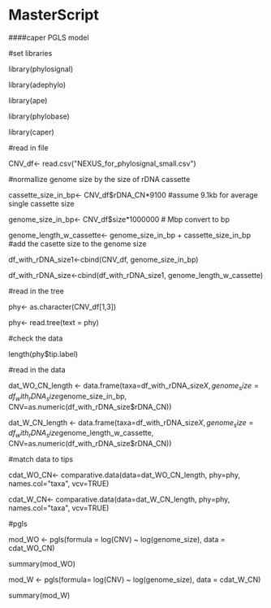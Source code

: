 # MasterScript



####caper PGLS model

#set libraries

library(phylosignal)

library(adephylo)

library(ape)

library(phylobase)

library(caper)



#read in file

CNV_df<- read.csv("NEXUS_for_phylosignal_small.csv")



#normallize genome size by the size of rDNA cassette 

cassette_size_in_bp<- CNV_df$rDNA_CN*9100 #assume 9.1kb for average single cassette size

genome_size_in_bp<- CNV_df$size*1000000 # Mbp convert to bp

genome_length_w_cassette<- genome_size_in_bp + cassette_size_in_bp #add the casette size to the genome size

df_with_rDNA_size1<-cbind(CNV_df, genome_size_in_bp)

df_with_rDNA_size<-cbind(df_with_rDNA_size1, genome_length_w_cassette)



#read in the tree

phy<- as.character(CNV_df[1,3])

phy<- read.tree(text = phy)



#check the data

length(phy$tip.label)



#read in the data

dat_WO_CN_length <- data.frame(taxa=df_with_rDNA_size$X, genome_size=df_with_rDNA_size$genome_size_in_bp, CNV=as.numeric(df_with_rDNA_size$rDNA_CN))

dat_W_CN_length <- data.frame(taxa=df_with_rDNA_size$X, genome_size=df_with_rDNA_size$genome_length_w_cassette, CNV=as.numeric(df_with_rDNA_size$rDNA_CN))



#match data to tips

cdat_WO_CN<- comparative.data(data=dat_WO_CN_length, phy=phy, names.col="taxa", vcv=TRUE)

cdat_W_CN<- comparative.data(data=dat_W_CN_length, phy=phy, names.col="taxa", vcv=TRUE)



#pgls

mod_WO <- pgls(formula = log(CNV) ~ log(genome_size), data = cdat_WO_CN)

summary(mod_WO)

mod_W <- pgls(formula= log(CNV) ~ log(genome_size), data = cdat_W_CN)

summary(mod_W)

